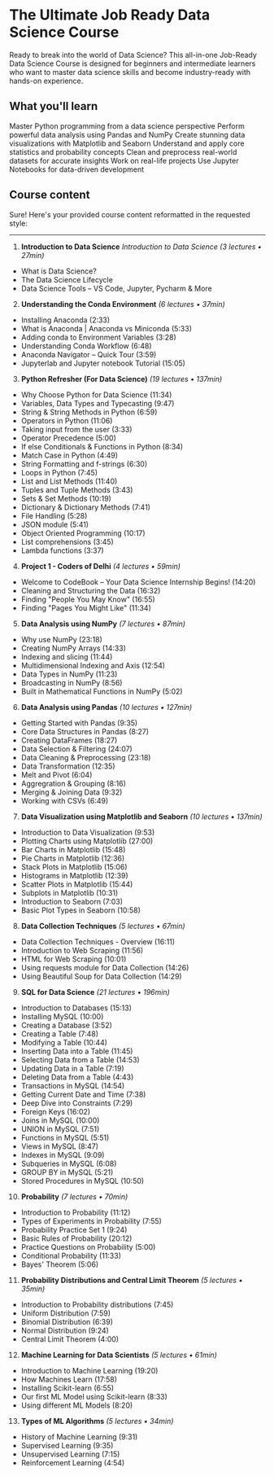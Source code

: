 # The Ultimate Job Ready Data Science Course
Ready to break into the world of Data Science? This all-in-one Job-Ready Data Science Course is designed for beginners and intermediate learners who want to master data science skills and become industry-ready with hands-on experience.

## What you'll learn
Master Python programming from a data science perspective
Perform powerful data analysis using Pandas and NumPy
Create stunning data visualizations with Matplotlib and Seaborn
Understand and apply core statistics and probability concepts
Clean and preprocess real-world datasets for accurate insights
Work on real-life projects
Use Jupyter Notebooks for data-driven development

## Course content
Sure! Here's your provided course content reformatted in the requested style:

---

1. **Introduction to Data Science**
   *Introduction to Data Science (3 lectures • 27min)*

* What is Data Science?
* The Data Science Lifecycle
* Data Science Tools – VS Code, Jupyter, Pycharm & More

2. **Understanding the Conda Environment** *(6 lectures • 37min)*

* Installing Anaconda (2:33)
* What is Anaconda | Anaconda vs Miniconda (5:33)
* Adding conda to Environment Variables (3:28)
* Understanding Conda Workflow (6:48)
* Anaconda Navigator – Quick Tour (3:59)
* Jupyterlab and Jupyter notebook Tutorial (15:05)

3. **Python Refresher (For Data Science)** *(19 lectures • 137min)*

* Why Choose Python for Data Science (11:34)
* Variables, Data Types and Typecasting (9:47)
* String & String Methods in Python (6:59)
* Operators in Python (11:06)
* Taking input from the user (3:33)
* Operator Precedence (5:00)
* If else Conditionals & Functions in Python (8:34)
* Match Case in Python (4:49)
* String Formatting and f-strings (6:30)
* Loops in Python (7:45)
* List and List Methods (11:40)
* Tuples and Tuple Methods (3:43)
* Sets & Set Methods (10:19)
* Dictionary & Dictionary Methods (7:41)
* File Handling (5:28)
* JSON module (5:41)
* Object Oriented Programming (10:17)
* List comprehensions (3:45)
* Lambda functions (3:37)

4. **Project 1 - Coders of Delhi** *(4 lectures • 59min)*

* Welcome to CodeBook – Your Data Science Internship Begins! (14:20)
* Cleaning and Structuring the Data (16:32)
* Finding "People You May Know" (16:55)
* Finding "Pages You Might Like" (11:34)

5. **Data Analysis using NumPy** *(7 lectures • 87min)*

* Why use NumPy (23:18)
* Creating NumPy Arrays (14:33)
* Indexing and slicing (11:44)
* Multidimensional Indexing and Axis (12:54)
* Data Types in NumPy (11:23)
* Broadcasting in NumPy (8:56)
* Built in Mathematical Functions in NumPy (5:02)

6. **Data Analysis using Pandas** *(10 lectures • 127min)*

* Getting Started with Pandas (9:35)
* Core Data Structures in Pandas (8:27)
* Creating DataFrames (18:27)
* Data Selection & Filtering (24:07)
* Data Cleaning & Preprocessing (23:18)
* Data Transformation (12:35)
* Melt and Pivot (6:04)
* Aggregration & Grouping (8:16)
* Merging & Joining Data (9:32)
* Working with CSVs (6:49)

7. **Data Visualization using Matplotlib and Seaborn** *(10 lectures • 137min)*

* Introduction to Data Visualization (9:53)
* Plotting Charts using Matplotlib (27:00)
* Bar Charts in Matplotlib (15:48)
* Pie Charts in Matplotlib (12:36)
* Stack Plots in Matplotlib (15:06)
* Histograms in Matplotlib (12:39)
* Scatter Plots in Matplotlib (15:44)
* Subplots in Matplotlib (10:31)
* Introduction to Seaborn (7:03)
* Basic Plot Types in Seaborn (10:58)

8. **Data Collection Techniques** *(5 lectures • 67min)*

* Data Collection Techniques - Overview (16:11)
* Introduction to Web Scraping (11:56)
* HTML for Web Scraping (10:01)
* Using requests module for Data Collection (14:26)
* Using Beautiful Soup for Data Collection (14:29)

9. **SQL for Data Science** *(21 lectures • 196min)*

* Introduction to Databases (15:13)
* Installing MySQL (10:00)
* Creating a Database (3:52)
* Creating a Table (7:48)
* Modifying a Table (10:44)
* Inserting Data into a Table (11:45)
* Selecting Data from a Table (14:53)
* Updating Data in a Table (7:19)
* Deleting Data from a Table (4:43)
* Transactions in MySQL (14:54)
* Getting Current Date and Time (7:38)
* Deep Dive into Constraints (7:29)
* Foreign Keys (16:02)
* Joins in MySQL (10:00)
* UNION in MySQL (7:51)
* Functions in MySQL (5:51)
* Views in MySQL (8:47)
* Indexes in MySQL (9:09)
* Subqueries in MySQL (6:08)
* GROUP BY in MySQL (5:21)
* Stored Procedures in MySQL (10:50)

10. **Probability** *(7 lectures • 70min)*

* Introduction to Probability (11:12)
* Types of Experiments in Probability (7:55)
* Probability Practice Set 1 (9:24)
* Basic Rules of Probability (20:12)
* Practice Questions on Probability (5:00)
* Conditional Probability (11:33)
* Bayes' Theorem (5:06)

11. **Probability Distributions and Central Limit Theorem** *(5 lectures • 35min)*

* Introduction to Probability distributions (7:45)
* Uniform Distribution (7:59)
* Binomial Distribution (6:39)
* Normal Distribution (9:24)
* Central Limit Theorem (4:00)

12. **Machine Learning for Data Scientists** *(5 lectures • 61min)*

* Introduction to Machine Learning (19:20)
* How Machines Learn (17:58)
* Installing Scikit-learn (6:55)
* Our first ML Model using Scikit-learn (8:33)
* Using different ML Models (8:20)

13. **Types of ML Algorithms** *(5 lectures • 34min)*

* History of Machine Learning (9:31)
* Supervised Learning (9:35)
* Unsupervised Learning (7:15)
* Reinforcement Learning (4:54)

